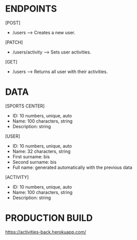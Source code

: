 # ENDPOINTS

[POST]

- /users --> Creates a new user.

[PATCH]

- /users/activity --> Sets user activities.

[GET]

- /users --> Returns all user with their activities.

# DATA

[SPORTS CENTER]

- ID: 10 numbers, unique, auto
- Name: 100 characters, string
- Description: string

[USER]

- ID: 10 numbers, unique, auto
- Name: 32 characters, string
- First surname: bis
- Second surname: bis
- Full name: generated automatically with the previous data

[ACTIVITY]

- ID: 10 numbers, unique, auto
- Name: 100 characters, string
- Description: string

# PRODUCTION BUILD

https://activities-back.herokuapp.com/
